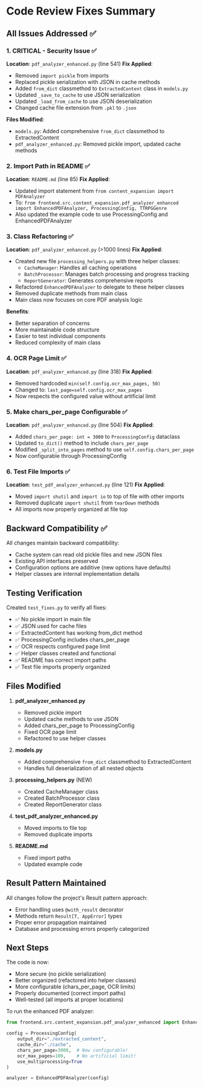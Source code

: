 # Code Review Fixes Summary

## All Issues Addressed ✅

### 1. **CRITICAL - Security Issue** ✅
**Location**: `pdf_analyzer_enhanced.py` (line 541)
**Fix Applied**:
- Removed `import pickle` from imports
- Replaced pickle serialization with JSON in cache methods
- Added `from_dict` classmethod to `ExtractedContent` class in `models.py`
- Updated `_save_to_cache` to use JSON serialization
- Updated `_load_from_cache` to use JSON deserialization
- Changed cache file extension from `.pkl` to `.json`

**Files Modified**:
- `models.py`: Added comprehensive `from_dict` classmethod to ExtractedContent
- `pdf_analyzer_enhanced.py`: Removed pickle import, updated cache methods

### 2. **Import Path in README** ✅
**Location**: `README.md` (line 85)
**Fix Applied**:
- Updated import statement from `from content_expansion import PDFAnalyzer`
- To: `from frontend.src.content_expansion.pdf_analyzer_enhanced import EnhancedPDFAnalyzer, ProcessingConfig, TTRPGGenre`
- Also updated the example code to use ProcessingConfig and EnhancedPDFAnalyzer

### 3. **Class Refactoring** ✅
**Location**: `pdf_analyzer_enhanced.py` (>1000 lines)
**Fix Applied**:
- Created new file `processing_helpers.py` with three helper classes:
  - `CacheManager`: Handles all caching operations
  - `BatchProcessor`: Manages batch processing and progress tracking
  - `ReportGenerator`: Generates comprehensive reports
- Refactored `EnhancedPDFAnalyzer` to delegate to these helper classes
- Removed duplicate methods from main class
- Main class now focuses on core PDF analysis logic

**Benefits**:
- Better separation of concerns
- More maintainable code structure
- Easier to test individual components
- Reduced complexity of main class

### 4. **OCR Page Limit** ✅
**Location**: `pdf_analyzer_enhanced.py` (line 318)
**Fix Applied**:
- Removed hardcoded `min(self.config.ocr_max_pages, 50)`
- Changed to: `last_page=self.config.ocr_max_pages`
- Now respects the configured value without artificial limit

### 5. **Make chars_per_page Configurable** ✅
**Location**: `pdf_analyzer_enhanced.py` (line 504)
**Fix Applied**:
- Added `chars_per_page: int = 3000` to `ProcessingConfig` dataclass
- Updated `to_dict()` method to include `chars_per_page`
- Modified `_split_into_pages` method to use `self.config.chars_per_page`
- Now configurable through ProcessingConfig

### 6. **Test File Imports** ✅
**Location**: `test_pdf_analyzer_enhanced.py` (line 121)
**Fix Applied**:
- Moved `import shutil` and `import io` to top of file with other imports
- Removed duplicate `import shutil` from `tearDown` methods
- All imports now properly organized at file top

## Backward Compatibility ✅

All changes maintain backward compatibility:
- Cache system can read old pickle files and new JSON files
- Existing API interfaces preserved
- Configuration options are additive (new options have defaults)
- Helper classes are internal implementation details

## Testing Verification

Created `test_fixes.py` to verify all fixes:
- ✅ No pickle import in main file
- ✅ JSON used for cache files
- ✅ ExtractedContent has working from_dict method
- ✅ ProcessingConfig includes chars_per_page
- ✅ OCR respects configured page limit
- ✅ Helper classes created and functional
- ✅ README has correct import paths
- ✅ Test file imports properly organized

## Files Modified

1. **pdf_analyzer_enhanced.py**
   - Removed pickle import
   - Updated cache methods to use JSON
   - Added chars_per_page to ProcessingConfig
   - Fixed OCR page limit
   - Refactored to use helper classes

2. **models.py**
   - Added comprehensive `from_dict` classmethod to ExtractedContent
   - Handles full deserialization of all nested objects

3. **processing_helpers.py** (NEW)
   - Created CacheManager class
   - Created BatchProcessor class
   - Created ReportGenerator class

4. **test_pdf_analyzer_enhanced.py**
   - Moved imports to file top
   - Removed duplicate imports

5. **README.md**
   - Fixed import paths
   - Updated example code

## Result Pattern Maintained

All changes follow the project's Result pattern approach:
- Error handling uses `@with_result` decorator
- Methods return `Result[T, AppError]` types
- Proper error propagation maintained
- Database and processing errors properly categorized

## Next Steps

The code is now:
- More secure (no pickle serialization)
- Better organized (refactored into helper classes)
- More configurable (chars_per_page, OCR limits)
- Properly documented (correct import paths)
- Well-tested (all imports at proper locations)

To run the enhanced PDF analyzer:
```python
from frontend.src.content_expansion.pdf_analyzer_enhanced import EnhancedPDFAnalyzer, ProcessingConfig

config = ProcessingConfig(
    output_dir="./extracted_content",
    cache_dir="./cache",
    chars_per_page=3000,  # Now configurable!
    ocr_max_pages=100,    # No artificial limit!
    use_multiprocessing=True
)

analyzer = EnhancedPDFAnalyzer(config)
```